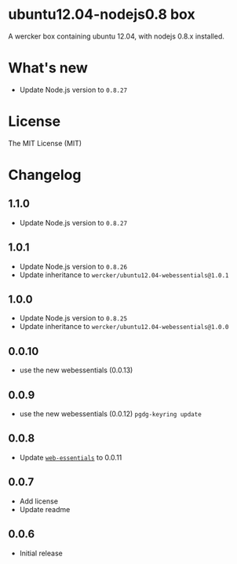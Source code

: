 # ubuntu12.04-nodejs0.8 box

A wercker box containing ubuntu 12.04, with nodejs 0.8.x installed.

# What's new

- Update Node.js version to `0.8.27`

# License

The MIT License (MIT)

# Changelog

## 1.1.0

- Update Node.js version to `0.8.27`

## 1.0.1

- Update Node.js version to `0.8.26`
- Update inheritance to `wercker/ubuntu12.04-webessentials@1.0.1`

## 1.0.0

- Update Node.js version to `0.8.25`
- Update inheritance to `wercker/ubuntu12.04-webessentials@1.0.0`

## 0.0.10

- use the new webessentials (0.0.13) 

## 0.0.9

- use the new webessentials (0.0.12) `pgdg-keyring update`

## 0.0.8

- Update [`web-essentials`](https://app.wercker.com/#applications/51ab0c42df8960ba45003fd9/tab/details) to 0.0.11

## 0.0.7

- Add license
- Update readme

## 0.0.6

- Initial release

